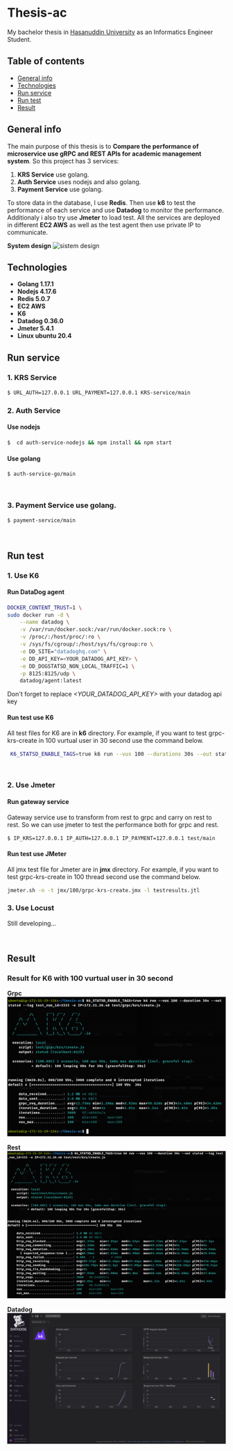 # Thesis-ac

My bachelor thesis in [Hasanuddin University](https://unhas.ac.id/v2/) as an Informatics Engineer Student.
<br>

## Table of contents

- [General info](#general-info)
- [Technologies](#technologies)
- [Run service](#run-service)
- [Run test](#run-test)
- [Result](#result)
  <br>

## General info

The main purpose of this thesis is to **Compare the performance of microservice use gRPC and REST APIs for academic management system**. So this project has 3 services:

1. **KRS Service** use golang.
2. **Auth Service** uses nodejs and also golang.
3. **Payment Service** use golang.

To store data in the database, I use **Redis**. Then use **k6** to test the performance of each service and use **Datadog** to monitor the performance. Additionaly i also try use **Jmeter** to load test. All the services are deployed in different **EC2 AWS** as well as the test agent then use private IP to communicate.
<br>

**System design**
![sistem design](https://github.com/dinel13/thesis-ac/blob/main/design.jpg?raw=true)

## Technologies

- **Golang 1.17.1**
- **Nodejs 4.17.6**
- **Redis 5.0.7**
- **EC2 AWS**
- **K6**
- **Datadog 0.36.0**
- **Jmeter 5.4.1**
- **Linux ubuntu 20.4**
  <br>

## Run service

### 1. **KRS Service**

```bash
$ URL_AUTH=127.0.0.1 URL_PAYMENT=127.0.0.1 KRS-service/main
```

### 2. **Auth Service**

#### Use nodejs

```bash
$  cd auth-service-nodejs && npm install && npm start
```

#### Use golang

```bash
$ auth-service-go/main
```

<br>

### 3. **Payment Service** use golang.

```bash
$ payment-service/main
```

<br>

## Run test

### 1. Use K6

#### Run DataDog agent

```bash
DOCKER_CONTENT_TRUST=1 \
sudo docker run -d \
    --name datadog \
    -v /var/run/docker.sock:/var/run/docker.sock:ro \
    -v /proc/:/host/proc/:ro \
    -v /sys/fs/cgroup/:/host/sys/fs/cgroup:ro \
    -e DD_SITE="datadoghq.com" \
    -e DD_API_KEY=<YOUR_DATADOG_API_KEY> \
    -e DD_DOGSTATSD_NON_LOCAL_TRAFFIC=1 \
    -p 8125:8125/udp \
    datadog/agent:latest
```

Don't forget to replace _<YOUR_DATADOG_API_KEY>_ with your datadog api key

#### Run test use K6

All test files for K6 are in **k6** directory. For example, if you want to test grpc-krs-create in 100 vurtual user in 30 second use the command below.

```bash
 K6_STATSD_ENABLE_TAGS=true k6 run --vus 100 --durations 30s --out statsd --tag test_run_id=1 -e IP=172.31.30.48 k6/grpc/krs/create.js

```

<br>

### 2. Use Jmeter

#### Run gateway service

Gateway service use to transform from rest to grpc and carry on rest to rest. So we can use jmeter to test the performance both for grpc and rest.

```bash
$ IP_KRS=127.0.0.1 IP_AUTH=127.0.0.1 IP_PAYMENT=127.0.0.1 test/main
```

#### Run test use JMeter

All jmx test file for Jmeter are in **jmx** directory. For example, if you want to test grpc-krs-create in 100 thread second use the command below.

```bash
jmeter.sh -n -t jmx/100/grpc-krs-create.jmx -l testresults.jtl

```

### 3. Use Locust

Still developing...

<br>

## Result

### Result for K6 with 100 vurtual user in 30 second

**Grpc**
![grpc](https://github.com/dinel13/thesis-ac/blob/main/100.png?raw=true)
<br>

**Rest**
![rest](https://github.com/dinel13/thesis-ac/blob/main/100r.png?raw=true)
<br>

**Datadog**
![datadog](https://github.com/dinel13/thesis-ac/blob/main/datadog.png?raw=true)
